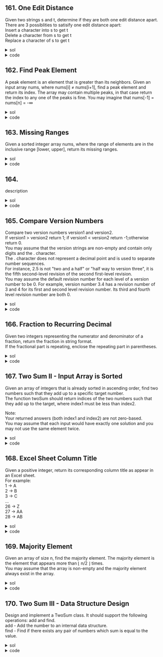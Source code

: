 ## 161. One Edit Distance
Given two strings s and t, determine if they are both one edit distance apart.  
There are 3 possiblities to satisify one edit distance apart:  
Insert a character into s to get t  
Delete a character from s to get t  
Replace a character of s to get t

<details><summary>sol</summary>
<p>

#### iterate from the first char of strings, when different, compare the remaining parts. time=O(n), space=O(1)

</p></details>

<details><summary>code</summary>
<p>

```python
class Solution(object):
    def isOneEditDistance(self, s, t):
        """
        :type s: str
        :type t: str
        :rtype: bool
        """
        l = min(len(s), len(t))
        for i in range(l):
            if s[i] != t[i]:
                if len(s) > len(t):
                    return s[i+1:] == t[i:]
                elif len(s) == len(t):
                    return s[i+1:] == t[i+1:]
                else:
                    return s[i:] == t[i+1:]
        return abs(len(s) - len(t)) == 1
```
</p></details>

## 162. Find Peak Element
A peak element is an element that is greater than its neighbors.
Given an input array nums, where nums[i] ≠ nums[i+1], find a peak element and return its index.
The array may contain multiple peaks, in that case return the index to any one of the peaks is fine.
You may imagine that nums[-1] = nums[n] = -∞

<details><summary>sol</summary>
<p>

#### binary search. go to the bigger direction since the peak is there. time=O(logn), space=O(1)

</p></details>

<details><summary>code</summary>
<p>

```python
    def findPeakElement2(self, nums):
        """
        :type nums: List[int]
        :rtype: int
        """
        l, r = 0, len(nums) - 1
        while l < r:
            mid = int((l+r)/2)
            if nums[mid] > nums[mid+1]:
                r = mid
            else:
                l = mid + 1
        return l
```
</p></details>

## 163. Missing Ranges
Given a sorted integer array nums, where the range of elements are in the inclusive range [lower, upper], return its missing ranges.

<details><summary>sol</summary>
<p>

#### comparing prev and num. **initialization
(prev to lower-1, append upper+1 to nums). time=O(n), space=O(1)

</p></details>

<details><summary>code</summary>
<p>

```python
class Solution(object):
    def findMissingRanges(self, nums, lower, upper):
        """
        :type nums: List[int]
        :type lower: int
        :type upper: int
        :rtype: List[str]
        """
        res = []
        prev = lower - 1
        nums.append(upper+1)
        for num in nums:
            if num-prev == 2:
                res.append(str(num-1))
            elif num-prev > 2:
                res.append(str(prev+1) + '->' + str(num-1))
            prev = num
        return res
```
</p></details>

## 164. 
description

<details><summary>sol</summary>
<p>

#### hint

</p></details>

<details><summary>code</summary>
<p>

```python
code
```
</p></details>

## 165. Compare Version Numbers
Compare two version numbers version1 and version2.  
If version1 > version2 return 1; if version1 < version2 return -1;otherwise return 0.  
You may assume that the version strings are non-empty and contain only digits and the . character.  
The . character does not represent a decimal point and is used to separate number sequences.  
For instance, 2.5 is not "two and a half" or "half way to version three", it is the fifth second-level revision of the second first-level revision.  
You may assume the default revision number for each level of a version number to be 0. For example, version number 3.4 has a revision number of 3 and 4 for its first and second level revision number. Its third and fourth level revision number are both 0.

<details><summary>sol</summary>
<p>

#### split, adding zeros, compare. time=O(n), space=O(n)

</p></details>

<details><summary>code</summary>
<p>

```python
class Solution(object):
    def compareVersion(self, version1, version2):
        """
        :type version1: str
        :type version2: str
        :rtype: int
        """
        v1, v2 = version1.split('.'), version2.split('.')
        while len(v1) != len(v2):
            if len(v1) < len(v2):
                v1.append('0')
            else:
                v2.append('0')
        for i, _ in enumerate(v1):
            n1, n2 = int(v1[i]), int(v2[i])
            if n1 < n2:
                return -1
            elif n1 > n2:
                return 1
        return 0

```
</p></details>

## 166. Fraction to Recurring Decimal
Given two integers representing the numerator and denominator of a fraction, return the fraction in string format.  
If the fractional part is repeating, enclose the repeating part in parentheses.  

<details><summary>sol</summary>
<p>

#### first divide once, determine if there’s ‘.’. In the while loop, do the similar thing. Use a dictionary to record where the numerator appeared. case : negative result, long number 2147483648 is ok in Python. time=space=O (denominator)

</p></details>

<details><summary>code</summary>
<p>

```python
class Solution(object):
    def fractionToDecimal(self, numerator, denominator):
        """
        :type numerator: int
        :type denominator: int
        :rtype: str
        """
        if numerator == 0:
            return "0"
        res = ""
        if numerator * denominator < 0:
            res += '-'
        numerator, denominator = abs(numerator), abs(denominator)
        res += str(numerator // denominator)
        numerator = (numerator % denominator) * 10
        if numerator > 0:
            res += '.'
        i = len(res)
        d = {}
        while numerator > 0:
            d[numerator] = i
            res += str(numerator // denominator)
            numerator = (numerator % denominator) * 10
            if numerator in d.keys():
                res = res[:d[numerator]] + '(' + res[d[numerator]:] + ')'
                break
            i += 1
        return res
```
</p></details>

## 167. Two Sum II - Input Array is Sorted
Given an array of integers that is already sorted in ascending order, find two numbers such that they add up to a specific target number.  
The function twoSum should return indices of the two numbers such that they add up to the target, where index1 must be less than index2.  

Note:  
Your returned answers (both index1 and index2) are not zero-based.  
You may assume that each input would have exactly one solution and you may not use the same element twice.

<details><summary>sol</summary>
<p>

#### two pointers. time=O(n), space=O(1)

</p></details>

<details><summary>code</summary>
<p>

```python
class Solution(object):
    def twoSum(self, numbers, target):
        """
        :type numbers: List[int]
        :type target: int
        :rtype: List[int]
        """
        l, r = 0, len(numbers) - 1
        while numbers[l] + numbers[r] != target:
            if numbers[l] + numbers[r] < target:
                l += 1
            else:
                r -= 1
        return [l+1, r+1]

```
</p></details>

## 168. Excel Sheet Column Title
Given a positive integer, return its corresponding column title as appear in an Excel sheet.  
For example:  
1 -> A  
2 -> B  
3 -> C  
...  
26 -> Z  
27 -> AA  
28 -> AB 

<details><summary>sol</summary>
<p>

#### like changing the base of integer, note that if n % 26 == 0, should add ‘Z’ and minus n by 1. case : 52 -> AZ, not B something. time=O(logn), space=O(1)

</p></details>

<details><summary>code</summary>
<p>

```python
class Solution(object):
    def convertToTitle(self, n):
        """
        :type n: int
        :rtype: str
        """
        #ch = ['Z', 'A', 'B', 'C', 'D', 'E', 'F', 'G', 'H', 'I', 'J', 'K','L', 'M', 'N','O', 'P', 'Q', 'R', 'S', 'T', 'U', 'V', 'W', 'X', 'Y','Z']
        ch = ['Z'] + [chr(ord('A') + i) for i in range(26)]
        res = ""
        while n > 0:
            res += ch[n%26]
            if n % 26 == 0:
                n -= 1
            n = n // 26
        return res[::-1]
```
</p></details>

## 169. Majority Element
Given an array of size n, find the majority element. The majority element is the element that appears more than ⌊ n/2 ⌋ times.  
You may assume that the array is non-empty and the majority element always exist in the array.

<details><summary>sol</summary>
<p>

#### Boyer-Moore Voting Algorithm : If meet the same element, counter += 1, else -=1. Change the candidate if counter == 0.

</p></details>

<details><summary>code</summary>
<p>

```python
    def majorityElement(self, nums):
        """
        :type nums: List[int]
        :rtype: int
        """
        counter , candidate = 0, None
        for num in nums:
            if counter == 0:
                candidate = num
            if candidate == num:
                counter += 1
            else:
                counter -= 1
        return candidate
```
</p></details>

## 170. Two Sum III - Data Structure Design
Design and implement a TwoSum class. It should support the following operations: add and find.  
add - Add the number to an internal data structure.  
find - Find if there exists any pair of numbers which sum is equal to the value.

<details><summary>sol</summary>
<p>

#### use dictionary. iterate through the keys and check num-key in dictionary. space=O(n).add time=O(1), find time=O(n)

</p></details>

<details><summary>code</summary>
<p>

```python
class TwoSum(object):

    def __init__(self):
        """
        Initialize your data structure here.
        """
        self.d = {}
        

    def add(self, number):
        """
        Add the number to an internal data structure..
        :type number: int
        :rtype: void
        """
        self.d[number] = self.d.get(number, 0) + 1

    def find(self, value):
        """
        Find if there exists any pair of numbers which sum is equal to the value.
        :type value: int
        :rtype: bool
        """
        for num in self.d:
            if  value - num in self.d and num != value-num:
                return True
            elif num == value-num and self.d[num] > 1:
                return True
        return False
```
</p></details>
